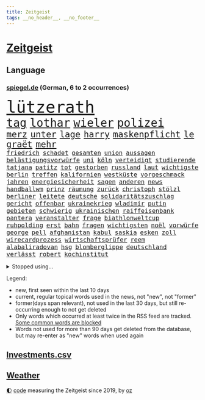 ```yaml
---
title: Zeitgeist
tags: __no_header__, __no_footer__
---
```


# [Zeitgeist](https://oliz.io/zeitgeist/)

## Language

<h3><a href="https://www.spiegel.de" target="_blank">spiegel.de</a> (German, 6 to 2 occurrences)</h3>
<p style="font-family:monospace">
<span style="font-size:32pt"><a href="news_links.html#lützerath" class="current">lützerath</a></span>
<br>
<span style="font-size:22pt"><a href="news_links.html#tag" class="current">tag</a></span>
<span style="font-size:22pt"><a href="news_links.html#lothar" class="new">lothar</a></span>
<span style="font-size:22pt"><a href="news_links.html#wieler" class="new">wieler</a></span>
<span style="font-size:22pt"><a href="news_links.html#polizei" class="current">polizei</a></span>
<br>
<span style="font-size:17pt"><a href="news_links.html#merz" class="current">merz</a></span>
<span style="font-size:17pt"><a href="news_links.html#unter" class="current">unter</a></span>
<span style="font-size:17pt"><a href="news_links.html#lage" class="current">lage</a></span>
<span style="font-size:17pt"><a href="news_links.html#harry" class="current">harry</a></span>
<span style="font-size:17pt"><a href="news_links.html#maskenpflicht" class="current">maskenpflicht</a></span>
<span style="font-size:17pt"><a href="news_links.html#le" class="current">le</a></span>
<span style="font-size:17pt"><a href="news_links.html#graët" class="new">graët</a></span>
<span style="font-size:17pt"><a href="news_links.html#mehr" class="current">mehr</a></span>
<br>
<span style="font-size:12pt"><a href="news_links.html#friedrich" class="current">friedrich</a></span>
<span style="font-size:12pt"><a href="news_links.html#schadet" class="current">schadet</a></span>
<span style="font-size:12pt"><a href="news_links.html#gesamten" class="current">gesamten</a></span>
<span style="font-size:12pt"><a href="news_links.html#union" class="current">union</a></span>
<span style="font-size:12pt"><a href="news_links.html#aussagen" class="current">aussagen</a></span>
<span style="font-size:12pt"><a href="news_links.html#belästigungsvorwürfe" class="current">belästigungsvorwürfe</a></span>
<span style="font-size:12pt"><a href="news_links.html#uni" class="current">uni</a></span>
<span style="font-size:12pt"><a href="news_links.html#köln" class="current">köln</a></span>
<span style="font-size:12pt"><a href="news_links.html#verteidigt" class="current">verteidigt</a></span>
<span style="font-size:12pt"><a href="news_links.html#studierende" class="current">studierende</a></span>
<span style="font-size:12pt"><a href="news_links.html#tatjana" class="new">tatjana</a></span>
<span style="font-size:12pt"><a href="news_links.html#patitz" class="new">patitz</a></span>
<span style="font-size:12pt"><a href="news_links.html#tot" class="current">tot</a></span>
<span style="font-size:12pt"><a href="news_links.html#gestorben" class="current">gestorben</a></span>
<span style="font-size:12pt"><a href="news_links.html#russland" class="current">russland</a></span>
<span style="font-size:12pt"><a href="news_links.html#laut" class="current">laut</a></span>
<span style="font-size:12pt"><a href="news_links.html#wichtigste" class="current">wichtigste</a></span>
<span style="font-size:12pt"><a href="news_links.html#berlin" class="current">berlin</a></span>
<span style="font-size:12pt"><a href="news_links.html#treffen" class="current">treffen</a></span>
<span style="font-size:12pt"><a href="news_links.html#kalifornien" class="current">kalifornien</a></span>
<span style="font-size:12pt"><a href="news_links.html#westküste" class="current">westküste</a></span>
<span style="font-size:12pt"><a href="news_links.html#vorgeschmack" class="new">vorgeschmack</a></span>
<span style="font-size:12pt"><a href="news_links.html#jahren" class="current">jahren</a></span>
<span style="font-size:12pt"><a href="news_links.html#energiesicherheit" class="current">energiesicherheit</a></span>
<span style="font-size:12pt"><a href="news_links.html#sagen" class="current">sagen</a></span>
<span style="font-size:12pt"><a href="news_links.html#anderen" class="current">anderen</a></span>
<span style="font-size:12pt"><a href="news_links.html#news" class="current">news</a></span>
<span style="font-size:12pt"><a href="news_links.html#handballwm" class="new">handballwm</a></span>
<span style="font-size:12pt"><a href="news_links.html#prinz" class="current">prinz</a></span>
<span style="font-size:12pt"><a href="news_links.html#räumung" class="current">räumung</a></span>
<span style="font-size:12pt"><a href="news_links.html#zurück" class="current">zurück</a></span>
<span style="font-size:12pt"><a href="news_links.html#christoph" class="current">christoph</a></span>
<span style="font-size:12pt"><a href="news_links.html#stölzl" class="new">stölzl</a></span>
<span style="font-size:12pt"><a href="news_links.html#berliner" class="current">berliner</a></span>
<span style="font-size:12pt"><a href="news_links.html#leitete" class="current">leitete</a></span>
<span style="font-size:12pt"><a href="news_links.html#deutsche" class="current">deutsche</a></span>
<span style="font-size:12pt"><a href="news_links.html#solidaritätszuschlag" class="new">solidaritätszuschlag</a></span>
<span style="font-size:12pt"><a href="news_links.html#gericht" class="current">gericht</a></span>
<span style="font-size:12pt"><a href="news_links.html#offenbar" class="current">offenbar</a></span>
<span style="font-size:12pt"><a href="news_links.html#ukrainekrieg" class="current">ukrainekrieg</a></span>
<span style="font-size:12pt"><a href="news_links.html#wladimir" class="current">wladimir</a></span>
<span style="font-size:12pt"><a href="news_links.html#putin" class="current">putin</a></span>
<span style="font-size:12pt"><a href="news_links.html#gebieten" class="current">gebieten</a></span>
<span style="font-size:12pt"><a href="news_links.html#schwierig" class="current">schwierig</a></span>
<span style="font-size:12pt"><a href="news_links.html#ukrainischen" class="current">ukrainischen</a></span>
<span style="font-size:12pt"><a href="news_links.html#raiffeisenbank" class="new">raiffeisenbank</a></span>
<span style="font-size:12pt"><a href="news_links.html#pantera" class="new">pantera</a></span>
<span style="font-size:12pt"><a href="news_links.html#veranstalter" class="current">veranstalter</a></span>
<span style="font-size:12pt"><a href="news_links.html#frage" class="current">frage</a></span>
<span style="font-size:12pt"><a href="news_links.html#biathlonweltcup" class="current">biathlonweltcup</a></span>
<span style="font-size:12pt"><a href="news_links.html#ruhpolding" class="new">ruhpolding</a></span>
<span style="font-size:12pt"><a href="news_links.html#erst" class="current">erst</a></span>
<span style="font-size:12pt"><a href="news_links.html#bahn" class="current">bahn</a></span>
<span style="font-size:12pt"><a href="news_links.html#fragen" class="current">fragen</a></span>
<span style="font-size:12pt"><a href="news_links.html#wichtigsten" class="current">wichtigsten</a></span>
<span style="font-size:12pt"><a href="news_links.html#noël" class="new">noël</a></span>
<span style="font-size:12pt"><a href="news_links.html#vorwürfe" class="current">vorwürfe</a></span>
<span style="font-size:12pt"><a href="news_links.html#george" class="current">george</a></span>
<span style="font-size:12pt"><a href="news_links.html#pell" class="new">pell</a></span>
<span style="font-size:12pt"><a href="news_links.html#afghanistan" class="current">afghanistan</a></span>
<span style="font-size:12pt"><a href="news_links.html#kabul" class="current">kabul</a></span>
<span style="font-size:12pt"><a href="news_links.html#saskia" class="current">saskia</a></span>
<span style="font-size:12pt"><a href="news_links.html#esken" class="current">esken</a></span>
<span style="font-size:12pt"><a href="news_links.html#zoll" class="current">zoll</a></span>
<span style="font-size:12pt"><a href="news_links.html#wirecardprozess" class="current">wirecardprozess</a></span>
<span style="font-size:12pt"><a href="news_links.html#wirtschaftsprüfer" class="new">wirtschaftsprüfer</a></span>
<span style="font-size:12pt"><a href="news_links.html#reem" class="new">reem</a></span>
<span style="font-size:12pt"><a href="news_links.html#alabaliradovan" class="new">alabaliradovan</a></span>
<span style="font-size:12pt"><a href="news_links.html#hsg" class="new">hsg</a></span>
<span style="font-size:12pt"><a href="news_links.html#blomberglippe" class="new">blomberglippe</a></span>
<span style="font-size:12pt"><a href="news_links.html#deutschland" class="current">deutschland</a></span>
<span style="font-size:12pt"><a href="news_links.html#verlässt" class="current">verlässt</a></span>
<span style="font-size:12pt"><a href="news_links.html#robert" class="current">robert</a></span>
<span style="font-size:12pt"><a href="news_links.html#kochinstitut" class="current">kochinstitut</a></span>
</p>
<details>
<summary>Stopped using...</summary>
<p class="former" style="font-size:12pt">
abends(811) witz(811) evakuiert(810) mainz(810) scheinen(810) 75(809) drama(809) erholung(809) gesamte(809) prüfung(809) recep(809) richterin(809) tayyip(809) unabhängige(809) versteigert(809) vorbereitet(809) antreten(808) erneute(808) festnahmen(808) humanitäre(808) ließen(808) mali(808) setzte(808) syrien(808) uhr(808) verhandelt(808) anspruch(807) erklärte(807) geplanten(807) insgesamt(807) niederlanden(807) rassistisch(807) schwangere(807) sicherheitsbehörden(807) umwelt(807) verschieben(807) angeklagte(806) ankunft(806) behandelt(806) breit(806) bundesliga(806) eintracht(806) himmel(806) klaren(806) maske(806) märchen(806) usbehörden(806) zahlreichen(806) betriebe(805) einführen(805) einzug(805) erteilt(805) kiel(805) kämpfte(805) leute(805) badenwürttembergs(804) benzin(804) dominiert(804) eingebrochen(804) geworfen(804) julian(804) jury(804) kapitän(804) richten(804) weiteres(804) weißen(804) ziemlich(804) 300(803) freiburg(803) fuhr(803) kauft(803) legendären(803) rat(803) sc(803) schießt(803) abgang(802) ausnahmezustand(802) belarussische(802) beschließen(802) bewerber(802) ehemann(802) entdecken(802) erlassen(802) gehören(802) islamischen(802) jahrzehntelang(802) unerwartet(802) 2018(801) bestimmt(801) gelegt(801) infektion(801) klubs(801) stets(801) stolz(801) äthiopien(801) höchststand(800) null(800) versagt(800) demonstrationen(799) stärke(799) indes(798) leipziger(798) lieben(798) reißt(798) siegte(798) stream(798) verbrechen(798) enthüllt(797) schülerinnen(797) athleten(796) beteiligung(796) bundestagswahl(796) debatten(796) fließt(796) illegal(796) impfstoff(796) kollaps(796) modell(796) west(796) auftrag(795) demokratische(795) gering(795) juli(795) siegen(795) treten(795) verbände(795) europäer(794) online(794) tonnen(793) affäre(792) bekamen(792) bestehen(792) lücke(792) wären(792) vorgaben(791) herr(790) hotels(790) berühmte(787) patient(787) verwaltungsgericht(786) exporte(785) vieles(785) hoffnungen(784) begeistert(783) enge(783) s(783) änderungen(783) enttäuschung(782) alexandra(781) bangt(781) hinten(781) iss(781) vorne(781) empfehlung(780) schneider(780) aufgefunden(779) chats(779) stellung(779) rang(778) umgeht(778) syrer(777) bundesverfassungsgericht(775) wem(775) rutschte(774) istanbul(773) schock(773) sinkende(771) wandel(770) bundesnetzagentur(769) jurist(769) olympia(767) kleinkind(763) 91(762) zeitung(759) kanadas(757) härtere(755) heizen(754) sprit(754) bbc(752) drohne(752) farbe(745) mehren(745) offener(745) brachten(739) mängel(739) nick(728) heidelberg(722) katzen(719) polizeiruf(714) diagnose(695) anna(691) konfrontation(689) gezielt(687) rückgang(671) unverletzt(661) finanziellen(653) verantwortliche(649) orte(646) athen(645) ausländischen(645) strebt(645) strecken(644) gebeten(630) angebote(627) mitverantwortlich(616) werte(614) finanziert(606) trost(601) holz(596) gefilmt(571) kontinent(571) gegend(569) fossile(566) arte(551) rereportage(551) irre(541) ohnehin(535) partnerschaft(531) kilogramm(530) sichtbar(520) einführung(516) lebten(514) fossilen(511) kollision(501) dörfer(500) staatskonzern(495) gestern(493) 400000(489) funktionen(488) nachspielzeit(488) verstecken(481) papiere(474) zeitungsbericht(471) meldeten(468) teamkollege(464) koalitionsvertrag(459) fehlender(458) mutmaßliches(447) harren(446) vermitteln(444) störungen(436) unterhaus(434) zurückgezogen(433) ampelregierung(432) einander(432) strackzimmermann(429) parlamentarier(428) rotterdam(425) abu(424) schlimme(422) benutzt(421) betrüger(414) methode(412) vorzugehen(412) rande(407) vorgesehen(402) dunkeln(391) gelb(389) gesteckt(389) dinosaurier(387) meteorologen(387) loch(386) diskussionen(384) johnsons(384) einfacher(383) swift(383) promis(382) vergabe(379) menschenrechtslage(378) angekündigte(377) zustimmung(377) brown(370) klappt(370) nordische(370) bundesinnenministerin(369) rätselhafter(368) papa(366) marieagnes(364) problematisch(363) 68(362) bat(362) borrell(362) chris(362) gefechte(360) aufgestellt(357) erkennt(354) drohte(352) stabilität(352) verringern(351) donezk(349) mitgliedstaaten(347) mutigen(346) gerichte(344) großbrand(341) entführung(340) aufgeklärt(338) erneuert(336) teilten(336) erstem(329) verschwindet(328) herausgefunden(326) sofortige(326) ergeben(321) vereinigte(319) heißen(318) premierministerin(318) abgeschnitten(315) pass(314) verwaltung(314) zensur(309) problems(308) oppositionellen(306) stammen(305) krause(304) geplanter(303) geschwächt(301) 19jährige(299) radprofi(298) verübt(297) inakzeptable(295) odessa(294) fußballspiel(293) pannen(293) beschuldigten(290) schneiden(290) rekordtief(289) austausch(288) erneuerbare(288) nukleare(287) zittern(285) 34(284) baustelle(284) erdöl(284) mutige(281) zugriff(281) wappnen(280) obergrenze(279) riskant(279) 2035(277) h(275) hochrangige(275) schnellere(275) duo(274) rahmen(274) saporischschja(273) tyson(273) spart(270) modernen(268) beben(266) house(266) starkes(265) abgrund(264) niedersächsischen(264) weizen(262) aufkommt(261) spürt(261) jones(260) freundinnen(259) spannung(257) zuschauern(257) beigelegt(256) geist(256) täters(256) boxen(252) speichern(252) gewalttaten(250) schönen(250) haare(248) pipelines(248) dir(247) stichwahl(244) reguläre(242) nachvollziehbar(241) filialen(238) nils(238) lokführer(236) mars(235) mannheim(234) schleppend(234) gefährdete(233) unterlag(231) fragwürdige(230) gepäck(230) verbliebenen(229) fahrräder(227) verfassungswidrig(226) schonen(225) westjordanland(225) hitze(224) isoliert(224) airport(223) kürzt(222) längerer(220) lösungen(220) syrischen(220) managerin(219) suchte(219) vermittelte(218) besitzt(217) r(217) 79(215) regierungsbildung(215) affenpocken(214) budget(214) fdppolitikerin(214) debattiert(212) verzweiflung(212) 16jährigen(211) 110(210) ermöglicht(210) usbasketballerin(210) angeschossen(209) rockband(209) black(207) verschleiert(207) nachhaltig(206) toben(206) ernannt(205) kapazitäten(204) ruben(203) handgreiflich(202) kühnert(202) provozieren(201) umsetzen(201) übung(199) dfbpokals(197) weltrekord(197) jimmy(196) kimmich(196) sprung(196) defekt(195) generalstaatsanwalt(195) bestimmter(194) kaputte(194) medikament(194) scharfer(194) aufzeichnung(192) hubert(190) intervention(190) linker(190) misshandelt(190) afdpolitiker(189) ausgewählt(189) mühe(189) artikel(187) jubelte(186) ukrainerusslandkrieg(186) haushaltspolitik(185) plädieren(183) vertraulichen(183) christina(182) götze(182) ryan(182) bruno(181) 20jähriger(180) lena(180) begegnen(176) begeht(176) detonationen(176) energieversorger(176) hanna(176) portugals(176) strich(176) freizeit(175) hungernden(175) unzufriedene(175) android(173) 27jährige(172) umkämpfte(172) weltstar(172) körperliche(171) schlägerei(170) dfbauswahl(169) lucas(169) oslo(169) schadstoffe(169) gartenkolumne(168) gekürt(168) kultusminister(168) ema(167) usraumfahrtbehörde(167) zwölfjährige(167) antisemitismusvorwürfen(166) folgten(166) olympiasieger(166) versorger(166) digitale(165) einleiten(165) erlegen(165) gaskrise(165) zugezogen(165) batterien(164) importverbot(163) militärhistoriker(163) schwede(163) solaranlage(162) partien(160) saale(160) schleuser(160) zurückhaltung(160) außenwelt(159) kennzeichen(159) privater(159) usmilitär(159) gruppenphase(158) dach(157) klimafreundlich(157) service(156) effektiv(155) 2008(154) japanischer(154) lautes(154) expertinnen(153) motorradfahrer(153) 6000(152) effekt(152) sterling(152) wundersame(152) eigentliche(151) teenagern(149) 40jährige(148) korrekt(148) kulturpolitik(148) technisch(148) drohnenangriff(147) installieren(147) kanalinsel(146) prostitution(146) seltsam(146) überragte(146) lizzo(145) diana(144) gelohnt(143) kenianer(143) äußerst(143) durchs(142) abgeräumt(140) erzürnt(140) inhaftiert(139) exweltmeister(138) hoffnungsträger(138) liz(138) rbb(138) verpflichtungen(138) auszusetzen(137) gefüllt(137) medizin(137) gaspreis(136) besucherinnen(135) shitstorm(135) 14jährige(134) bach(134) terminal(134) home(133) massenhaft(133) uswahl(133) 27jähriger(132) notbremsung(132) selbstbewusstsein(132) smart(132) spätsommer(132) wunderbar(132) ausgetreten(131) durchzusetzen(131) usstaat(131) rad(130) zusammenprall(130) elton(129) diamanten(128) ussenat(127) beworben(126) gezielten(126) hilfspaket(126) sicherer(126) balenciaga(125) samuel(125) blackouts(124) evakuieren(124) geheimdienstes(124) träumt(124) faktoren(123) alex(122) andauernden(122) deutlicher(122) erkenntnissen(122) musikers(122) spielzeit(122) tarife(122) begrenzen(121) geldwäsche(121) klargestellt(121) schach(121) bellingham(120) energiepauschale(120) größeres(120) achtziger(119) schiefgehen(119) aufzugeben(118) nachspiel(118) spurensuche(118) vergangener(118) verlage(118) wunderkind(118) berechnet(117) fury(117) glaubte(117) antarktis(116) saisonsieg(116) altern(115) schikaniert(115) handschlag(114) töne(114) offenlegung(113) regisseurin(113) vorangekommen(113) woanders(113) celsius(112) fristverlängerung(112) mainzer(112) verfassungsgericht(112) videotest(112) banden(111) dnjepr(111) erzeugt(111) lettland(111) geteilt(110) igor(110) nämlich(110) stephan(110) brisante(109) eben(108) resultat(108) preisgekrönte(107) abpfiff(106) bereut(106) luftangriff(106) unabhängigen(106) vorurteile(106) glaubwürdigkeit(105) krimbrücke(105) machtmissbrauch(105) zeitlich(105) eingeführten(104) 1992(103) andré(103) ber(103) gedrosselt(103) strafrechtliche(103) gehasst(102) recherchierte(102) rechtsradikale(102) roboter(102) sadness(102) triangle(102) verbündeter(102) blockierten(101) bundesnetzagenturchef(101) neuesten(101) tigray(101) mondmission(99) 67(98) abtrünnigen(98) gegenangriff(98) hinweisgeber(98) ökosystem(98) buhlt(97) wohnraum(97) abermals(95) doppelte(95) fortschrittlich(95) sprangen(95) forscherin(94) schwachen(94) tvcomeback(94) differenzen(93) homophobe(93) vakzinen(93) eh(92) forcieren(92) fortschritt(92) gegenwind(92) prozessauftakt(92) tabelle(92) zuschauerrekord(92) genügen(91) it's(91) stärkere(91) allgegenwärtig(90) brennholz(90) dauerkrise(90) einwanderung(90) nahbar(90) tricksten(90) turnieren(90) verschenkt(90) balkanroute(89) ehrung(89) extremistische(89) geldentzug(89) grenzgebiet(89) kassierer(89) titelverteidigung(89) windsors(89) achtelfinalaus(88) gleichnamigen(88) ködern(88) rückschlägen(88) solarstrom(88) östlund(88) 38jähriger(87) ausscheiden(87) eisenbahner(87) finanzämter(87) haustier(87) königlichen(87) lobte(87) maßnahmenpaket(87) 800000(86) angepasste(86) astronauten(86) schulunterricht(86) 47jähriger(85) boomer(85) dreieinhalb(85) früherkennung(85) geschleust(85) harmlosen(85) höheren(85) jubelnde(85) juliane(85) windsor(85) bröckelt(84) einflussreichsten(84) iocpräsident(84) verhältnissen(84) bewaffnete(83) hitzigen(83) kontern(83) manches(83) plausch(83) steuerrecht(83) 27jährigen(82) bauarbeiter(82) bundeswehrverband(82) gehüllt(82) machtwechsel(82) regimes(82) sanftere(82) symbole(82) tinder(82) benennen(81) besiegen(81) durchgehalten(81) kolonien(81) kreativen(81) lkwfahrer(81) mögen(81) nullcovidkurs(81) waffenhändler(81) zusammentragen(81) 60jährigen(80) benennt(80) dahintersteckt(80) nachhaltigkeitsziele(80) poetische(80) soldatin(80) ausgestanden(79) giroud(79) illegales(79) jagte(79) olivier(79) rattenfänger(79) siebert(79) sittenpolizei(79) sportdirektor(79) zersplittert(79) angebracht(78) bezwang(78) debütroman(78) exwirecardchef(78) judith(78) passagier(78) staatlicher(78) umfassend(78) verfängt(78) verrückten(78) 153(77) 3500(77) auftragsbücher(77) ausbreiten(77) eingebürgert(77) geheimdokumente(77) plünderte(77) trüb(77) verkehrsbehinderungen(77) benachteiligten(76) facebookmutter(76) schreiner(76) jauch(75) kalender(75) knight(75) milliardenschweres(75) ngo(75) schwergewicht(75) applenutzer(74) besatzung(74) festnehmen(74) hilary(74) reichensteuer(74) 7500(73) abgestimmt(73) düngemittel(73) habt(73) konsumiert(73) neunziger(73) portugiesische(73) raketenangriffe(73) besitz(72) eliud(72) entführen(72) kipchoge(72) militärbasen(72) bereichen(71) getarnt(71) spitznamen(71) vorüber(71) abraham(70) carter(70) präferenz(70) 02rückstand(69) altem(69) ausmachen(69) gebrochenen(69) höhepunkten(69) streits(69) leukämie(68) teenagerin(68) uraltes(68) entzug(67) flüchtenden(67) katastrophale(67) snowden(67) abbruch(66) eindämmung(66) hardlinern(66) kapitalmarkt(66) mia(66) milliardenschweren(66) ministerpräsidentenkonferenz(66) mittlerer(66) rufe(66) solidarisieren(66) weint(66) entwickelte(65) friedensnobelpreis(65) hapert(65) iskämpfer(65) usfußball(65) arbeitsvertrag(64) bundeshaushalt(64) defensive(64) improvisieren(64) kopftuch(64) schuldspruch(64) verwandelte(64) aufzuhören(63) bahnmitarbeiter(63) bahnstrecke(63) detonation(63) erben(63) falschinformationen(63) glühwein(63) äthiopierin(63) akademie(62) emanzipation(62) expolizisten(62) kriegsparteien(62) kriminalfall(62) ratten(62) aufschlag(61) ausrufen(61) entzogen(61) exiliranerin(61) labourpartei(61) schlicht(61) tankstellen(61) weltmeistertitel(61) ersticken(60) kanye(60) missionen(60) schlachtfeld(60) coldplay(59) entführt(59) fahrplanwechsel(59) gelsenkirchener(59) industriebetriebe(59) kreuzfahrt(59) schrauben(59) sortieren(59) tafeln(59) belgorod(58) chili(58) euparlamentarier(58) gorillas(58) grausam(58) neuerliche(58) osterinsel(58) verfehlen(58) vorige(58) beschlossene(57) einheimische(57) gefälscht(57) getir(57) helm(57) herbeiführen(57) kopfhörer(57) regierungskommission(57) schwarzer(57) sorgerecht(57) unfallort(57) konstantin(56) konstruiert(56) kuhle(56) landesteilen(56) leidenschaft(56) schwaben(56) spacex(56) deutschem(55) geiselhaft(55) generalbundesanwalt(55) kindeswohl(55) kriegswinter(55) pils(55) unternommen(55) fiasko(54) innovativer(54) komödien(53) landebahnen(53) machtverhältnisse(53) staunen(53) absurde(52) beworfen(52) blattgemüse(52) härteren(52) kitapflicht(52) nachrichtenagentur(52) neonazi(52) erwachen(51) gefängnisstrafen(51) oh(51) drohnenangriffe(50) erprobte(50) farm(50) kinderbücher(50) nächtlichen(50) rekrutieren(50) eritreische(49) gasimporte(49) herausfinden(49) radar(49) stauen(49) talentierten(49) filtern(48) reading(48) vielfältig(48) überzeugte(48) besserer(47) keir(47) starmer(47) bewohnten(46) billie(46) boeing(46) eilish(46) philip(46) read(46) ruinen(46) 431(45) kay(45) wahlbezirken(45) wahlhelfer(45) worlds(45) klebt(44) menschenrechtsverstöße(44) misstrauen(44) sozialamt(44) ulm(44) chinareise(43) häufigsten(43) knie(43) langfristigen(43) torlos(43) unterlaufen(43) weltcupauftakt(43) begehren(42) darknet(42) meiden(42) netzwerke(42) nordengland(42) podium(42) auffällig(41) aussichten(41) energieagentur(41) geldautomaten(41) heftigsten(41) klingeln(41) ramaphosa(41) ranghohe(41) reichlich(41) rica(41) südafrikas(41) überreicht(41) andernorts(40) atwood(40) drogensucht(40) margaret(40) wurm(40) leichtigkeit(39) prediger(39) wmausrichter(39) dhabi(38) gentleman(38) geworben(38) schutzschirm(38) plastik(37) verzögerte(37) wmteilnehmer(37) überholte(37) 82jährige(36) navy(36) spurlos(36) stabilisieren(36) expartner(35) expartnerin(35) iphonefabrik(35) mittelfeldspieler(35) naht(35) umso(35) weltkulturerbe(35) eingetreten(34) entscheidender(34) fußballbund(34) kalkül(34) podestplatz(34) rabattaktionen(34) transportiert(34) treu(34) aufpreis(33) backstreet(33) blicke(33) japaner(33) persischen(33) qualifiziert(33) trek(33) unumstritten(33) verkleidet(33) 13jährige(32) boys(32) buchen(32) flugkörper(32) gespaltenen(32) stur(32) trotzen(32) verbinden(32) aktienrente(31) awdijiwka(31) bahrain(31) kader(31) polizeistationen(31) rex(31) schädel(31) sparsamkeit(31) tyrannosaurus(31) babyboomer(30) prominent(30) stadien(30) ärgerlich(30) antisemitischen(29) lauter(29) popikone(29) reaktiviert(29) verbindungen(29) wirecardchef(29) zukommt(29) 21sieg(28) ernsthafte(28) floppen(28) jüdische(28) nordeuropa(28) quarantänevorschriften(28) stricken(28) clooney(27) gastarbeitern(27) nachziehen(27) neuartigen(27) siegtor(27) ware(27) begegnet(26) behinderungen(26) ergriff(26) siegfried(26) unterschiedlichen(26) anrichten(25) anzahl(25) erpressen(25) landesweiten(25) lieferverträge(25) portugiese(25) präventivhaft(25) verhandler(25) gast(24) murdoch(24) rupert(24) abwehr(23) bildchefredakteur(23) erliegt(23) flieger(23) gefoltert(23) habhaft(23) hilfslieferungen(23) kreuzfahrtschiff(23) schmerzt(23) tessa(23) abgesegnet(22) abschrecken(22) autounfalls(22) einhorn(22) französisches(22) redaktionsräume(22) territoriums(22) verheirateten(22) auswärtigen(21) dominique(21) elternabend(21) herrscherfamilie(21) klinikaufenthalt(21) milliardenüberschuss(21) nico(21) scheidende(21) siegtreffer(21) statistische(21) verbannt(21) aufgibt(20) cannabisöl(20) youtuber(20) bevölkerungsschutz(19) intensivstationen(19) kassierten(19) lngtanker(19) sturzflut(19) traumjob(19) überzeugen(19) check(18) enthüllungen(18) jüngstes(18) rohstoff(18) schneefällen(18) sperrte(18) studio(18) coronafolgen(17) maradona(17) ronaldos(17) strafkolonie(17) unerreichbar(17) zusammenpasst(17) 125000(16) bräuchten(16) guillermo(16) kontrovers(16) bierhoff(15) carla(15) dschenin(15) durchkämmt(15) entrüstung(15) gestalten(15) umstrukturierung(15) usautor(15) verkehrswende(15) box(14) coronahilfen(14) dawson(14) doha(14) faq(14) flecken(14) gaal(14) geklebt(14) gelsenkirchen(14) indigene(14) kitamisere(14) landeshauptstadt(14) louis(14) lovebinde(14) senkrecht(14) advent(13) eingerichtet(13) erkenntnis(13) geprobt(13) java(13) manching(13) mobilfunk(13) quest(13) saisonrennen(13) surfen(13) vrbrille(13) jahresgehalt(12) keltenschatz(12) missbrauchte(12) nasser(12) stadelheim(12) südamerikaner(12) vorsorgen(12) übergossen(12) absolut(11) auszuscheiden(11) forderten(11) marcel(11) medizinischer(11) podcastfolge(11) sané(11) singende(11) spoiler(11)
</p>
</details>
<p>Legend:
<ul>
<li><span class="new">new</span>, first seen within the last 10 days</li>
<li><span class="current">current</span>, regular topical words used in the news, not "new", not "former"</li>
<li><span class="former">former(days span relevant)</span>, not used in the last 30 days, but still re-occurring enough to not get deleted</li>
<li>Only words which occurred at least twice in the RSS feed are tracked. <a href="language/filters.py">Some common words are blocked</a></li>
<li>Words not used for more than 90 days get deleted from the database, but may re-enter as "new" words when used again</li>
</ul>
</p>

## [Investments](investments.html)[.csv](investments.csv)

## [Weather](weather.html)

<footer>
<a href="javascript:toggleTheme()" class="nav">🌓</a>
<a href="https://github.com/ooz/zeitgeist">code</a> measuring the Zeitgeist since 2019, by <a href="https://oliz.io">oz</a>
</footer>
